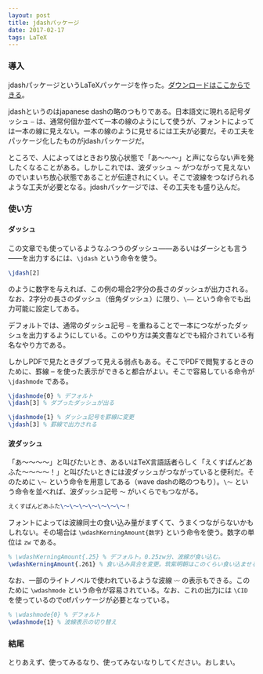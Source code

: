 ```yaml
---
layout: post
title: jdashパッケージ
date: 2017-02-17
tags: LaTeX
---
```



### 導入
jdashパッケージというLaTeXパッケージを作った。[ダウンロードはここからできる](https://gist.github.com/qdaibungei/4230bb59434ec1ba505bc94dbfde1898)。

jdashというのはjapanese dashの略のつもりである。日本語文に現れる記号ダッシュ `―` は、通常何個か並べて一本の線のようにして使うが、フォントによっては一本の線に見えない。一本の線のように見せるには工夫が必要だ。その工夫をパッケージ化したものがjdashパッケージだ。

ところで、人によってはときおり放心状態で「あ～～～」と声にならない声を発したくなることがある。しかしこれでは、波ダッシュ `～` がつながって見えないのでいまいち放心状態であることが伝達されにくい。そこで波線をつなげられるような工夫が必要となる。jdashパッケージでは、その工夫をも盛り込んだ。

### 使い方
#### ダッシュ
この文章でも使っているようなふつうのダッシュ――あるいはダーシとも言う――を出力するには、`\jdash` という命令を使う。

```LaTeX
\jdash[2]
```

のように数字を与えれば、この例の場合2字分の長さのダッシュが出力される。なお、2字分の長さのダッシュ（倍角ダッシュ）に限り、`\――` という命令でも出力可能に設定してある。

デフォルトでは、通常のダッシュ記号 `―` を重ねることで一本につながったダッシュを出力するようにしている。このやり方は美文書などでも紹介されている有名なやり方である。

しかしPDFで見たときダブって見える弱点もある。そこでPDFで閲覧するときのために、罫線 `─` を使った表示ができると都合がよい。そこで容易している命令が `\jdashmode` である。

```LaTeX
\jdashmode{0} % デフォルト
\jdash[3] % ダブったダッシュが出る

\jdashmode{1} % ダッシュ記号を罫線に変更
\jdash[3] % 罫線で出力される
```


#### 波ダッシュ
「あ～～～～」と叫びたいとき、あるいはTeX言語話者らしく「えくすぱんどあふた～～～～！」と叫びたいときには波ダッシュがつながっていると便利だ。そのために `\～` という命令を用意してある（wave dashの略のつもり）。`\～` という命令を並べれば、波ダッシュ記号 `～` がいくらでもつながる。

```LaTeX
えくすぱんどあふた\～\～\～\～\～\～\～！
```

フォントによっては波線同士の食い込み量がまずくて、うまくつながらないかもしれない。その場合は `\wdashKerningAmount{数字}` という命令を使う。数字の単位は `zw` である。

```LaTeX
% \wdashKerningAmount{.25} % デフォルト。0.25zw分、波線が食い込む。
\wdashKerningAmount{.261} % 食い込み具合を変更。筑紫明朝はこのくらい食い込ませるとうまく波線がつながる。
```

なお、一部のライトノベルで使われているような波線 `〰` の表示もできる。このために `\wdashmode` という命令が容易されている。なお、これの出力には `\CID` を使っているのでotfパッケージが必要となっている。

```LaTeX
% \wdashmode{0} % デフォルト
\wdashmode{1} % 波線表示の切り替え
```

### 結尾
とりあえず、使ってみるなり、使ってみないなりしてください。おしまい。
